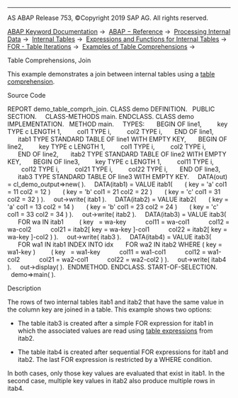   

* * *

AS ABAP Release 753, ©Copyright 2019 SAP AG. All rights reserved.

[ABAP Keyword Documentation](javascript:call_link\('abenabap.htm'\)) →  [ABAP − Reference](javascript:call_link\('abenabap_reference.htm'\)) →  [Processing Internal Data](javascript:call_link\('abenabap_data_working.htm'\)) →  [Internal Tables](javascript:call_link\('abenitab.htm'\)) →  [Expressions and Functions for Internal Tables](javascript:call_link\('abentable_processing_expr_func.htm'\)) →  [FOR - Table Iterations](javascript:call_link\('abenfor_itab.htm'\)) →  [Examples of Table Comprehensions](javascript:call_link\('abentable_comprehensions_abexas.htm'\)) → 

Table Comprehensions, Join

This example demonstrates a join between internal tables using a [table comprehension](javascript:call_link\('abentable_comprehension_glosry.htm'\) "Glossary Entry").

Source Code

REPORT demo\_table\_comprh\_join.
CLASS demo DEFINITION.
  PUBLIC SECTION.
    CLASS-METHODS main.
ENDCLASS.
CLASS demo IMPLEMENTATION.
  METHOD main.
    TYPES:
      BEGIN OF line1,
        key TYPE c LENGTH 1,
        col1 TYPE i,
        col2 TYPE i,
      END OF line1,
      itab1 TYPE STANDARD TABLE OF line1 WITH EMPTY KEY,
      BEGIN OF line2,
        key TYPE c LENGTH 1,
        col1 TYPE i,
        col2 TYPE i,
      END OF line2,
      itab2 TYPE STANDARD TABLE OF line2 WITH EMPTY KEY,
      BEGIN OF line3,
        key TYPE c LENGTH 1,
        col11 TYPE i,
        col12 TYPE i,
        col21 TYPE i,
        col22 TYPE i,
      END OF line3,
      itab3 TYPE STANDARD TABLE OF line3 WITH EMPTY KEY.
    DATA(out) = cl\_demo\_output=>new( ).
    DATA(itab1) = VALUE itab1(
      ( key = 'a' col1 = 11 col2 = 12 )
      ( key = 'b' col1 = 21 col2 = 22 )
      ( key = 'c' col1 = 31 col2 = 32 ) ).
    out->write( itab1 ).
    DATA(itab2) = VALUE itab2(
      ( key = 'a' col1 = 13 col2 = 14 )
      ( key = 'b' col1 = 23 col2 = 24 )
      ( key = 'c' col1 = 33 col2 = 34 ) ).
    out->write( itab2 ).
    DATA(itab3) = VALUE itab3(
      FOR wa IN itab1
        ( key   = wa-key
          col11 = wa-col1
          col12 = wa-col2
          col21 = itab2\[ key = wa-key \]-col1
          col22 = itab2\[ key = wa-key \]-col2 ) ).
    out->write( itab3 ).
    DATA(itab4) = VALUE itab3(
      FOR wa1 IN itab1 INDEX INTO idx
      FOR wa2 IN itab2 WHERE ( key = wa1-key )
        ( key   = wa1-key
          col11 = wa1-col1
          col12 = wa1-col2
          col21 = wa2-col1
          col22 = wa2-col2 ) ).
    out->write( itab4 ).
    out->display( ).  ENDMETHOD.
ENDCLASS.
START-OF-SELECTION.
  demo=>main( ).

Description

The rows of two internal tables itab1 and itab2 that have the same value in the column key are joined in a table. This example shows two options:

-   The table itab3 is created after a simple FOR expression for itab1 in which the associated values are read using [table expressions](javascript:call_link\('abentable_expression_glosry.htm'\) "Glossary Entry") from itab2.

-   The table itab4 is created after sequential FOR expressions for itab1 and itab2. The last FOR expression is restricted by a WHERE condition.

In both cases, only those key values are evaluated that exist in itab1. In the second case, multiple key values in itab2 also produce multiple rows in itab4.